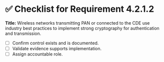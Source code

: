 # ✅ Checklist for Requirement 4.2.1.2

**Title:** Wireless networks transmitting PAN or connected to the CDE use industry best practices to implement strong cryptography for authentication and transmission.

- [ ] Confirm control exists and is documented.
- [ ] Validate evidence supports implementation.
- [ ] Assign accountable role.
